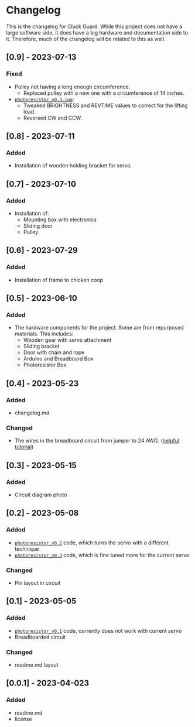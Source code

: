 # Changelog

This is the changelog for Cluck Guard. While this project does not have a large software side, it does have a big hardware and documentation side to it. Therefore, much of the changelog will be related to this as well.

## [0.9] - 2023-07-13

### Fixed

- Pulley not having a long enough circumference.
    - Replaced pulley with a new one with a circumference of 14 inches.
- [`photoresistor_v0.3.ino`](code\photoresistor_v0.1\photoresistor_v0.3.ino):
    - Tweaked BRIGHTNESS and REVTIME values to correct for the lifting load.
    - Reversed CW and CCW.

## [0.8] - 2023-07-11

### Added

- Installation of wooden holding bracket for servo.

## [0.7] - 2023-07-10

### Added

- Installation of:
    - Mounting box with electronics
    - Sliding door
    - Pulley

## [0.6] - 2023-07-29

### Added

- Installation of frame to chicken coop

## [0.5] - 2023-06-10

### Added

- The hardware components for the project. Some are from repurposed materials. This includes:
    - Wooden gear with servo attachment
    - Sliding bracket
    - Door with chain and rope
    - Arduino and Breadboard Box
    - Photoresistor Box


## [0.4] - 2023-05-23

### Added

- changelog.md

### Changed

- The wires in the breadboard circuit from jumper to 24 AWG. ([helpful tutorial](https://youtu.be/ver-Av8vr1Q))

## [0.3] - 2023-05-15

### Added

- Circuit diagram photo

## [0.2] - 2023-05-08

### Added

- [`photoresistor_v0.2`](code/photoresistor_v0.2) code, which turns the servo with a different technique
- [`photoresistor_v0.3`](code/photoresistor_v0.3) code, which is fine tuned more for the current servo

### Changed

- Pin layout in circuit

## [0.1] - 2023-05-05

### Added

- [`photoresistor_v0.1`](code/photoresistor_v0.1) code, currently does not work with current servo
- Breadboarded circuit

### Changed

- readme.md layout

## [0.0.1] - 2023-04-023

### Added

- readme.md
- license
